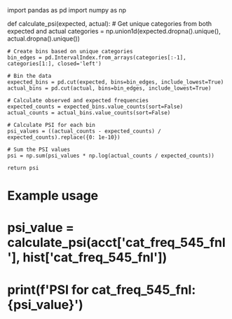 import pandas as pd
import numpy as np

def calculate_psi(expected, actual):
    # Get unique categories from both expected and actual
    categories = np.union1d(expected.dropna().unique(), actual.dropna().unique())

    # Create bins based on unique categories
    bin_edges = pd.IntervalIndex.from_arrays(categories[:-1], categories[1:], closed='left')

    # Bin the data
    expected_bins = pd.cut(expected, bins=bin_edges, include_lowest=True)
    actual_bins = pd.cut(actual, bins=bin_edges, include_lowest=True)

    # Calculate observed and expected frequencies
    expected_counts = expected_bins.value_counts(sort=False)
    actual_counts = actual_bins.value_counts(sort=False)

    # Calculate PSI for each bin
    psi_values = ((actual_counts - expected_counts) / expected_counts).replace({0: 1e-10})

    # Sum the PSI values
    psi = np.sum(psi_values * np.log(actual_counts / expected_counts))

    return psi

# Example usage
# psi_value = calculate_psi(acct['cat_freq_545_fnl'], hist['cat_freq_545_fnl'])
# print(f'PSI for cat_freq_545_fnl: {psi_value}')


